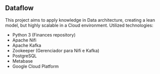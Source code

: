 ## Dataflow 


This project aims to apply knowledge in Data architecture, creating a lean model, but highly scalable in a Cloud environment.
Utilized technologies:

- Python 3 (Finances repository)
- Apache Nifi
- Apache Kafka
- Zookeeper (Gerenciador para Nifi e Kafka)
- PostgreSQL
- Metabase
- Google Cloud Platform

